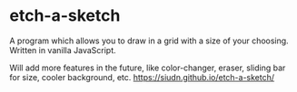 # etch-a-sketch
A program which allows you to draw in a grid with a size of your choosing. Written in vanilla JavaScript.

Will add more features in the future, like color-changer, eraser, sliding bar for size, cooler background, etc.
https://siudn.github.io/etch-a-sketch/